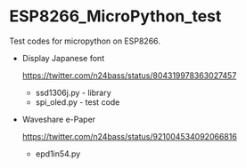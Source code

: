# ESP8266_MicroPython_test
Test codes for micropython on ESP8266.

- Display Japanese font

  https://twitter.com/n24bass/status/804319978363027457
  - ssd1306j.py - library
  - spi_oled.py - test code
  
- Waveshare e-Paper

  https://twitter.com/n24bass/status/921004534092066816 
  - epd1in54.py
